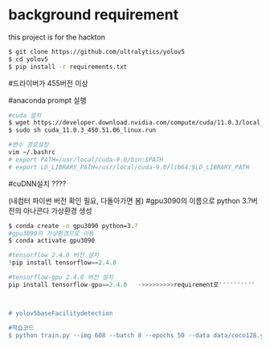 ﻿# background requirement 
 
 
 this project is for the hackton
 
 
```bash
$ git clone https://github.com/ultralytics/yolov5
$ cd yolov5
$ pip install -r requirements.txt
```
#드라이버가 455버전 이상

#anaconda prompt 실행
```bash
#cuda 설치
$ wget https://developer.download.nvidia.com/compute/cuda/11.0.3/local_installers/cuda_11.0.3_450.51.06_linux.run
$ sudo sh cuda_11.0.3_450.51.06_linux.run
```

```bash
#변수 경로설정
vim ~/.bashrc
# export PATH=/usr/local/cuda-9.0/bin:$PATH
# export LD_LIBRARY_PATH=/usr/local/cuda-9.0/lib64:$LD_LIBRARY_PATH
```
#cuDNN설치
????

(내컴터 파이썬 버전 확인 필요, 다돌아가면 봄)
#gpu3090의 이름으로 python 3.?버전의 아나콘다 가상환경 생성

```bash
$ conda create -n gpu3090 python=3.? 
#gpu3090의 가상환경으로 이동
$ conda activate gpu3090
```

``` python
#tensorflow 2.4.0 버전 설치
!pip install tensorflow==2.4.0

#tensorflow-gpu 2.4.0 버전 설치
pip install tensorflow-gpu==2.4.0   ->>>>>>>>>requirement로''''''''''



# yolov5baseFacilitydetection

#학습코드
$ python train.py --img 608 --batch 8 --epochs 50 --data data/coco128.yaml --cfg models/yolov5m.yaml --weights weights/yolov5m.pt

```
